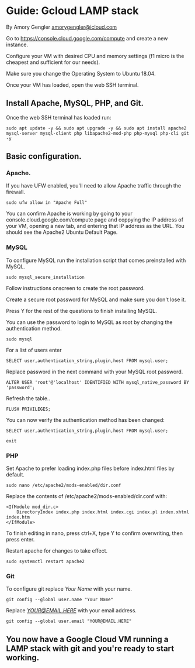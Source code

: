 # Guide: Gcloud LAMP stack



By Amory Gengler amorygengler@icloud.com



Go to https://console.cloud.google.com/compute and create a new instance.

Configure your VM with desired CPU and memory settings (f1 micro is the cheapest and sufficient for our needs).

Make sure you change the Operating System to Ubuntu 18.04.

Once your VM has loaded, open the web SSH terminal.



## Install Apache, MySQL, PHP, and Git.

Once the web SSH terminal has loaded run:

    sudo apt update -y && sudo apt upgrade -y && sudo apt install apache2 mysql-server mysql-client php libapache2-mod-php php-mysql php-cli git -y



## Basic configuration.

### Apache.

If you have UFW enabled, you'll need to allow Apache traffic through the firewall.

    sudo ufw allow in "Apache Full"

You can confirm Apache is working by going to your console.cloud.google.com/compute page and coppying the IP address of your VM, opening a new tab, and entering that IP address as the URL. You should see the Apache2 Ubuntu Default Page.



### MySQL

To configure MySQL run the installation script that comes preinstalled with MySQL.

    sudo mysql_secure_installation

Follow instructions onscreen to create the root password.

Create a secure root password for MySQL and make sure you don't lose it.

Press Y for the rest of the questions to finish installing MySQL.

You can use the password to login to MySQL as root by changing the authentication method.

    sudo mysql
    
For a list of users enter

    SELECT user,authentication_string,plugin,host FROM mysql.user;
    
Replace password in the next command with your MySQL root password.

    ALTER USER 'root'@'localhost' IDENTIFIED WITH mysql_native_password BY 'password';
    
Refresh the table..

    FLUSH PRIVILEGES;

You can now verify the authentication method has been changed:

    SELECT user,authentication_string,plugin,host FROM mysql.user;

    exit



### PHP

Set Apache to prefer loading index.php files before index.html files by default.

    sudo nano /etc/apache2/mods-enabled/dir.conf

Replace the contents of /etc/apache2/mods-enabled/dir.conf with:

    <IfModule mod_dir.c>
        DirectoryIndex index.php index.html index.cgi index.pl index.xhtml index.htm
    </IfModule>

To finish editing in nano, press ctrl+X, type Y to confirm overwriting, then press enter.

Restart apache for changes to take effect. 

    sudo systemctl restart apache2



### Git

To configure git replace *Your Name* with your name.

    git config --global user.name "Your Name"
    
Replace *YOUR@EMAIL.HERE* with your email address.

    git config --global user.email "YOUR@EMAIL.HERE"



## You now have a Google Cloud VM running a LAMP stack with git and you're ready to start working.
